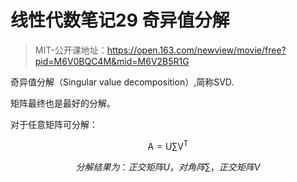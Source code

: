 # 线性代数笔记29 奇异值分解

> MIT-公开课地址：https://open.163.com/newview/movie/free?pid=M6V0BQC4M&mid=M6V2B5R1G

奇异值分解（Singular value decomposition）,简称SVD.

矩阵最终也是最好的分解。

对于任意矩阵可分解：

$$
\mathrm{A} = \mathrm{U} \sum \mathrm{V^T}
$$

$$
分解结果为： 正交矩阵U ，对角阵\sum ，正交矩阵V
$$

